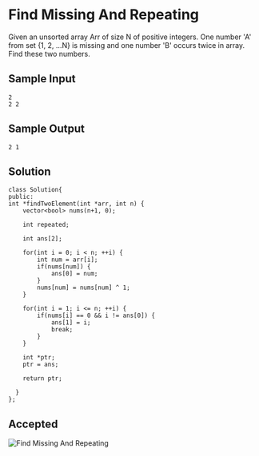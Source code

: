 
# Find Missing And Repeating

Given an unsorted array Arr of size N of positive integers. One number 'A' from set {1, 2, …N} is missing and one number 'B' occurs twice in array. Find these two numbers.
## Sample Input
	2
	2 2

## Sample Output
	2 1

    

## Solution
    class Solution{
	public:
    int *findTwoElement(int *arr, int n) {
        vector<bool> nums(n+1, 0);

        int repeated;
        
        int ans[2];

        for(int i = 0; i < n; ++i) {
            int num = arr[i];
            if(nums[num]) {
                ans[0] = num;
            }
            nums[num] = nums[num] ^ 1;
        }

        for(int i = 1; i <= n; ++i) {
            if(nums[i] == 0 && i != ans[0]) {
                ans[1] = i;
                break;
            }
        }

        int *ptr;
        ptr = ans;

        return ptr;

  	  }
	};


 

 




## Accepted
![Find Missing And Repeating](https://user-images.githubusercontent.com/72194471/210838378-c3306c29-0541-4f17-8087-0b3dc2196bdc.PNG)

